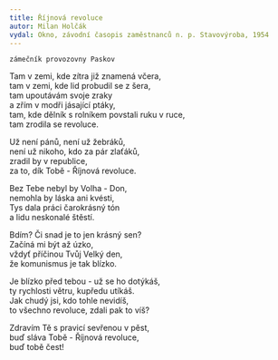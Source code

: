 ```yaml
---
title: Říjnová revoluce
autor: Milan Holčák
vydal: Okno, závodní časopis zaměstnanců n. p. Stavovýroba, 1954
---
```


    zámečník provozovny Paskov

Tam v zemi, kde zítra již znamená včera,   
tam v zemi, kde lid probudil se z šera,   
tam upoutávám svoje zraky   
a zřím v modři jásající ptáky,   
tam, kde dělník s rolníkem povstali ruku v ruce,  
tam zrodila se revoluce.

Už není pánů, není už žebráků,   
není už nikoho, kdo za pár zlaťáků,  
zradil by v republice,   
za to, dík Tobě - Říjnová revoluce.

Bez Tebe nebyl by Volha - Don,   
nemohla by láska ani kvésti,   
Tys dala práci čarokrásný tón   
a lidu neskonalé štěstí.

Bdím? Či snad je to jen krásný sen?   
Začíná mi být až úzko,   
vždyť příčinou Tvůj Velký den,    
že komunismus je tak blízko.

Je blízko před tebou - už se ho dotýkáš,   
ty rychlosti větru, kupředu utíkáš.   
Jak chudý jsi, kdo tohle nevidíš,   
to všechno revoluce, zdali pak to víš?

Zdravím Tě s pravicí sevřenou v pěst,  
buď sláva Tobě - Říjnová revoluce,   
buď tobě čest!


